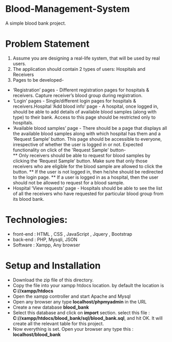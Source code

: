 # Blood-Management-System
A simple blood bank project. 

# Problem Statement
1) Assume you are designing a real-life system, that will be used by real users.
2) The application should contain 2 types of users: Hospitals and Receivers
3) Pages to be developed-
* ‘Registration’ pages - Different registration pages for hospitals & receivers. Capture receiver’s blood group during registration.
* ‘Login’ pages - Single/different login pages for hospitals & receivers.Hospital ‘Add blood info’ page - A hospital, once logged in, should be able to add details of available blood samples (along with type) to their bank. Access to this page should be restricted only to hospitals. 
* ‘Available blood samples’ page - There should be a page that displays all the available blood samples along with which hospital has them and a ‘Request Sample’ button. This page should be accessible to everyone, irrespective of whether the user is logged in or not. Expected functionality on click of the 'Request Sample' button-  
** Only receivers should be able to request for blood samples by clicking the ‘Request Sample’ button. Make sure that only those receivers who are eligible for the blood sample are allowed to click the button.
** If the user is not logged in, then he/she should be redirected to the login page.
** If a user is logged in as a hospital, then the user should not be allowed to request for a blood sample.
* Hospital ‘View requests’ page - Hospitals should be able to see the list of all the receivers who have requested for particular blood group from its blood bank.

# Technologies: 
* front-end : HTML , CSS , JavaScript , Jquery , Bootstrap 
* back-end : PHP, Mysqli, JSON
* Software : Xampp, Any browser

# Setup and Installation
* Download the zip file of this directory.
* Copy the file into your xampp htdocs location. by default the location is **C://xampp/htdocs**
* Open the xampp controller and start Apache and Mysql
* Open any browser any type **localhost/phpmyadmin** in the URL
* Create a new database **blood_bank**
* Select this database and click on **import** section. select this file : **C://xampp/htdocs/blood_bank/sql/blood_bank.sql**, and hit OK. It will create all the relevant table for this project.
* Now everything is set. Open your browser any type this : **localhost/blood_bank**
